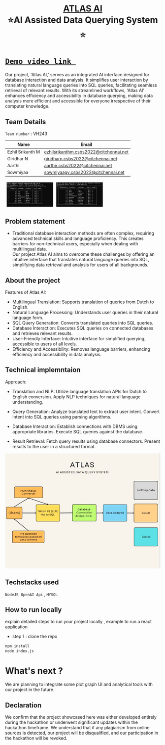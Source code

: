 <h1 align="center" style="border-bottom: none">
    <b>
        <a href=""> ATLAS AI</a><br>
    </b>
⭐️AI Assisted Data Querying System ⭐️ <br>
</h1>

# [`Demo video link `](https://youtu.be/lvZ9tlDR-t8)
Our project, 'Atlas AI,' serves as an integrated AI interface designed for database interaction and data analysis. It simplifies user interaction by translating natural language queries into SQL queries, facilitating seamless retrieval of relevant results. With its streamlined workflows, 'Atlas AI' enhances efficiency and accessibility in database querying, making data analysis more efficient and accessible for everyone irrespective of their computer knowledge.
## Team Details
`Team number` : VH243

| Name    | Email           |
|---------|-----------------|
| Ezhil Srikanth M| ezhilsrikanthm.csbs2022@citchennai.net |
| Giridhar N | giridharn.csbs2022@citchennai.net |
| Aarthi | aarthir.csbs2022@citchennai.net |
| Sowmiyaa | sowmiyaagv.csbs2022@citchennai.net |

<div style="display: flex; flex-wrap: wrap;">
    <img src="https://github.com/Srik307/Atlas-Vashisht_Hackathon/blob/main/ex1%20(1).png" alt="Image 1" style="width: 30%; margin: 5px;">
    <img src="https://github.com/Srik307/Atlas-Vashisht_Hackathon/blob/main/ex1%20(2).png" alt="Image 2" style="width: 30%; margin: 5px;">
</div>

## Problem statement 
- Traditional database interaction methods are often complex, requiring advanced technical skills and language proficiency. This creates barriers for non-technical users, especially when dealing with multilingual data.<br>
Our project Atlas AI aims to overcome these challenges by offering an intuitive interface that translates natural language queries into SQL, simplifying data retrieval and analysis for users of all backgrounds.

## About the project

Features of Atlas AI:

- Multilingual Translation: Supports translation of queries from Dutch to English.<br>
- Natural Language Processing: Understands user queries in their natural language form.<br>
- SQL Query Generation: Converts translated queries into SQL queries.<br>
- Database Interaction: Executes SQL queries on connected databases and retrieves relevant results.<br>
- User-Friendly Interface: Intuitive interface for simplified querying, accessible to users of all levels.<br>
- Efficiency and Accessibility: Removes language barriers, enhancing efficiency and accessibility in data analysis. <br>
## Technical implemntaion 

Approach:

- Translation and NLP:
Utilize language translation APIs for Dutch to English conversion.
Apply NLP techniques for natural language understanding.

- Query Generation:
Analyze translated text to extract user intent.
Convert intent into SQL queries using parsing algorithms.

- Database Interaction:
Establish connections with DBMS using appropriate libraries.
Execute SQL queries against the database.

- Result Retrieval:
Fetch query results using database connectors.
Present results to the user in a structured format.


![flowchart](https://github.com/Srik307/Atlas-Vashisht_Hackathon/blob/main/flowchart.jpg)

## Techstacks used 
`NodeJS`, `OpenAI Api` , `MYSQL`

## How to run locally 
explain detailed steps to run your project locally , example to run a react application 
- step 1 : clone the repo 
```
npm install
node index.js
```

# What's next ?
We are planning to integrate some plot graph UI and analytical tools with our project in the future.

## Declaration
We confirm that the project showcased here was either developed entirely during the hackathon or underwent significant updates within the hackathon timeframe. We understand that if any plagiarism from online sources is detected, our project will be disqualified, and our participation in the hackathon will be revoked.
